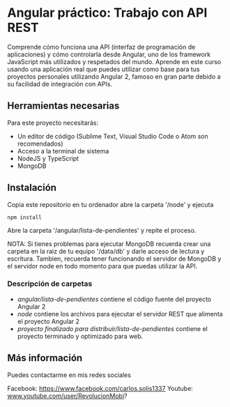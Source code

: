 # Angular práctico: Trabajo con API REST

Comprende cómo funciona una API (interfaz de programación de aplicaciones) y cómo controlarla desde Angular, uno de los framework JavaScript más utilizados y respetados del mundo. Aprende en este curso usando una aplicación real que puedes utilizar como base para tus proyectos personales utilizando Angular 2, famoso en gran parte debido a su facilidad de integración con APIs.

## Herramientas necesarias

Para este proyecto necesitarás:
- Un editor de código (Sublime Text, Visual Studio Code o Atom son recomendados)
- Acceso a la terminal de sistema
- NodeJS y TypeScript
- MongoDB

## Instalación
Copia este repositorio en tu ordenador abre  la carpeta '/node' y ejecuta

```npm install```

Abre la carpeta  '/angular/lista-de-pendientes' y repite el proceso.

NOTA:
Si tienes problemas para ejecutar MongoDB recuerda crear una carpeta en la raiz de tu equipo '/data/db' y darle acceso de lectura y escritura.
Tambien, recuerda tener funcionando el servidor de MongoDB y el servidor node en todo momento para que puedas utilizar la API.



### Descripción de carpetas
- *angular/lista-de-pendientes* contiene el código fuente del proyecto Angular 2
- *node* contiene los archivos para ejecutar el servidor REST que alimenta el proyecto Angular 2
- *proyecto finalizado para distribuir/lista-de-pendientes* contiene el proyecto terminado y optimizado para web.

## Más información

Puedes contactarme en mis redes sociales

Facebook: https://www.facebook.com/carlos.solis1337
Youtube: www.youtube.com/user/RevolucionMobi?
